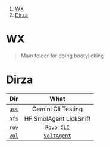 1. [WX](#wx)
2. [Dirza](#dirza)

# WX

> Main folder for doing bootylicking

# Dirza

|       Dir       |                                    What                                    |
| :-------------: | :------------------------------------------------------------------------: |
| [`gcc`](./gcc/) |                             Gemini Cli Testing                             |
| [`hfs`](./hfs/) |                           HF SmolAgent LickSniff                           |
| [`rov`](./rov/) |                               [`Rovo CLI`]()                               |
| [`vol`](./vol/) | [`VoltAgent`](https://voltagent.dev/docs/getting-started/mcp-docs-server/) |
